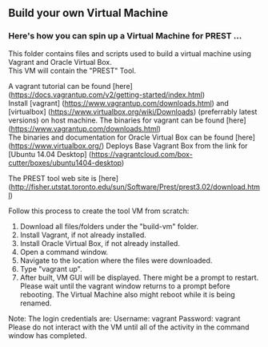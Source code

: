 ## Build your own Virtual Machine

### Here's how you can spin up a Virtual Machine for PREST ...

This folder contains files and scripts used to build a virtual machine using Vagrant and Oracle Virtual Box.  
This VM will contain the "PREST" Tool.

A vagrant tutorial can be found [here] (https://docs.vagrantup.com/v2/getting-started/index.html)  
Install [vagrant] (https://www.vagrantup.com/downloads.html) and [virtualbox] (https://www.virtualbox.org/wiki/Downloads) (preferrably latest versions) on host machine.
The binaries for vagrant can be found [here] (https://www.vagrantup.com/downloads.html)  
The binaries and documentation for Oracle Virtual Box can be found [here] (https://www.virtualbox.org/) 
Deploys Base Vagrant Box from the link for [Ubuntu 14.04 Desktop] (https://vagrantcloud.com/box-cutter/boxes/ubuntu1404-desktop)

The PREST tool web site is [here] (http://fisher.utstat.toronto.edu/sun/Software/Prest/prest3.02/download.html)

Follow this process to create the tool VM from scratch:  
1. Download all files/folders under the "build-vm" folder.  
2. Install Vagrant, if not already installed.  
3. Install Oracle Virtual Box, if not already installed.  
4. Open a command window.  
5. Navigate to the location where the files were downloaded.  
6. Type "vagrant up".  
7. After built, VM GUI will be displayed.
There might be a prompt to restart. 
Please wait until the vagrant window returns to a prompt before rebooting.
The Virtual Machine also might reboot while it is being renamed.  

Note: The login credentials are:
Username: vagrant
Password: vagrant
Please do not interact with the VM until all of the activity in the command window has completed.  

